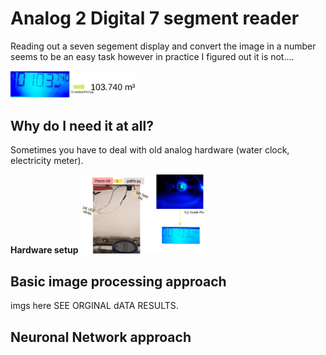 # Analog 2 Digital 7 segment reader
Reading out a seven segement display and convert the image in a number
seems to be an easy task however in practice I figured out it is not....

<img src="doc/1.png" alt="imgTOtext" width="200"/>

## Why do I need it at all?
Sometimes you have to deal with old analog hardware (water clock, electricity meter).

**Hardware setup**
<img src="doc/2.png" alt="imgTOtext" width="200"/>

## Basic image processing approach
imgs here SEE ORGINAL dATA RESULTS.

## Neuronal Network approach
